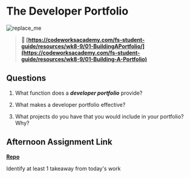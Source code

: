 # The Developer Portfolio

![replace_me](https://codeworks.blob.core.windows.net/public/assets/img/illustrations/placeholder.svg)

> **📖 [https://codeworksacademy.com/fs-student-guide/resources/wk8-9/01-BuildingAPortfolio/](https://codeworksacademy.com/fs-student-guide/resources/wk8-9/01-Building-A-Portfolio)**

## Questions

1. What function does a ***developer portfolio*** provide?

2. What makes a developer portfolio effective?

3. What projects do you have that you would include in your portfolio? Why?

## Afternoon Assignment Link

**[Repo](https://github.com/uwilledw/<ASSIGNMENT_REPO>)**

Identify at least 1 takeaway from today's work
